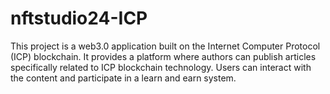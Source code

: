 # nftstudio24-ICP
This project is a web3.0 application built on the Internet Computer Protocol (ICP) blockchain. It provides a platform where authors can publish articles specifically related to ICP blockchain technology. Users can interact with the content and participate in a learn and earn system.
